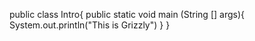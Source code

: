 public class Intro{
  public static void main (String [] args){
    System.out.println("This is Grizzly")
  }
}
